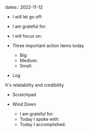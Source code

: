 dates:: 2022-11-12

- I will let go off:
- I am grateful for:
- I will focus on:

- Three important action items today
	- Big:
	- Medium:
	- Small:

- Log

It's relatability and credibility

- Scratchpad

- Wind Down
	- I am grateful for:
	- Today I spoke with:
	- Today I accomplished: